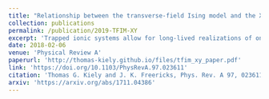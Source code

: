 ```yaml
---
title: "Relationship between the transverse-field Ising model and the XY model via the rotating-wave approximation"
collection: publications
permalink: /publication/2019-TFIM-XY
excerpt: 'Trapped ionic systems allow for long-lived realizations of one-dimensional Hamiltonians, which can serve both to answer basic science questions and to realize novel quantum mechanical devices, namely quantum computers. There are, however, certain limitations that experimentalists must contend with. One such limitation is in the nature of allowed interactions between the trapped ions, which can dramatically reduce the accessible range of applications. In this paper, we studied how the XY model (very difficult to engineer) emerges from the transverse-field Ising model (much easier to engineer) in the limit of a large transverse field. This trick has been used by the Monroe group to simulate the XY model stroboscopically. After demonstrating the general behavior of this approximation, we computed a variety of experimentally-relevant observables. Interestingly, we found that the strobosocopic approximation to the Greens function is particularly sensitive to experimental imperfections.'
date: 2018-02-06
venue: 'Physical Review A'
paperurl: 'http://thomas-kiely.github.io/files/tfim_xy_paper.pdf'
link: 'https://doi.org/10.1103/PhysRevA.97.023611'
citation: 'Thomas G. Kiely and J. K. Freericks, Phys. Rev. A 97, 023611 (2018)'
arxiv: 'https://arxiv.org/abs/1711.04386'
---
```

